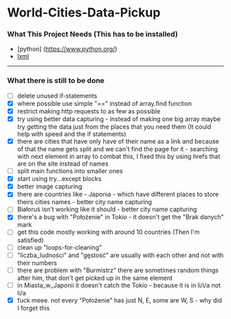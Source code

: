 # World-Cities-Data-Pickup

### What This Project Needs (This has to be installed)
* [python] (https://www.python.org/)
* [lxml](https://lxml.de/)

---

### What there is still to be done
- [ ] delete unused if-statements
- [x] where possible use simple "==" instead of array.find function
- [x] restrict making http requests to as few as possible
- [x] try using better data capturing - instead of making one big array maybe try getting the data just from the places that you need them (It could help with speed and the if statements)
- [x] there are cities that have only have of their name as a link and because of that the name gets split and we can't find the page for it - searching with next element in array to combat this, I fixed this by using hrefs that are on the site instead of names
- [ ] split main functions into smaller ones
- [x] start using try...except blocks
- [x] better image capturing
- [x] there are countries like - Japonia - which have different places to store theirs cities names - better city name capturing
- [ ] Białoruś isn't working like it should - better city name capturing
- [x] there's a bug with "Położenie" in Tokio - it doesn't get the "Brak danych" mark
- [ ] get this code mostly working with around 10 countries (Then I'm satisfied)
- [ ] clean up "loops-for-cleaning"
- [ ] "liczba_ludności" and "gęstość" are usually with each other and not with their numbers
- [ ] there are problem with "Burmistrz" there are sometimes random things after him, that don't get picked up in the same element
- [ ] in Miasta_w_Japonii it doesn't catch the Tokio - because it is in li/i/a not li/a
- [x] fuck meee. not every "Położenie" has just N, E, some are W, S - why did I forget this